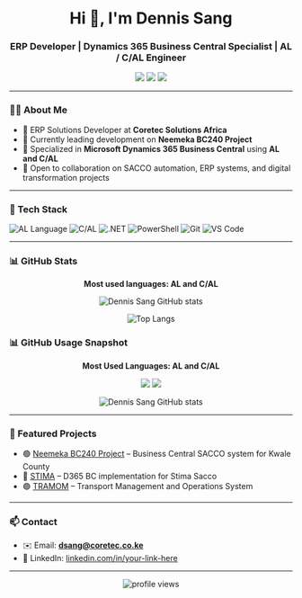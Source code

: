<h1 align="center">Hi 👋, I'm Dennis Sang</h1>
<h3 align="center">ERP Developer | Dynamics 365 Business Central Specialist | AL / C/AL Engineer</h3>

<p align="center">
  <a href="mailto:dsang@coretec.co.ke"><img src="https://img.shields.io/badge/email-dsang@coretec.co.ke-blue?style=flat-square&logo=gmail"></a>
  <a href="https://linkedin.com/in/your-link-here" target="_blank"><img src="https://img.shields.io/badge/LinkedIn-Dennis%20Sang-blue?style=flat-square&logo=linkedin"></a>
  <a href="https://github.com/dsang"><img src="https://img.shields.io/github/followers/dsang?label=GitHub&style=social"></a>
</p>

---

### 🧑‍💻 About Me

- 💼 ERP Solutions Developer at **Coretec Solutions Africa**  
- 🔭 Currently leading development on **Neemeka BC240 Project**  
- 🧠 Specialized in **Microsoft Dynamics 365 Business Central** using **AL and C/AL**  
- 🤝 Open to collaboration on SACCO automation, ERP systems, and digital transformation projects

---

### 🚀 Tech Stack

![AL Language](https://img.shields.io/badge/AL-Business_Central-ff8c00?style=flat-square&logo=microsoft)
![C/AL](https://img.shields.io/badge/CAL-Dynamics_NAV-blue?style=flat-square&logo=microsoft)
![.NET](https://img.shields.io/badge/.NET-Core-purple?style=flat-square&logo=dotnet)
![PowerShell](https://img.shields.io/badge/PowerShell-Scripting-blue?style=flat-square&logo=powershell)
![Git](https://img.shields.io/badge/Git-Source_Control-orange?style=flat-square&logo=git)
![VS Code](https://img.shields.io/badge/VSCode-Editor-blue?style=flat-square&logo=visual-studio-code)

---

### 📊 GitHub Stats

<p align="center"><b>Most used languages: AL and C/AL</b></p>

<p align="center">
  <img src="https://github-readme-stats.vercel.app/api?username=dsang&show_icons=true&theme=radical&count_private=true" alt="Dennis Sang GitHub stats" />
</p>

<p align="center">
  <img src="https://github-readme-stats.vercel.app/api/top-langs/?username=dsang&layout=compact&theme=radical&hide=html,css" alt="Top Langs" />
</p>

### 📊 GitHub Usage Snapshot

<p align="center"><b>Most Used Languages: AL and C/AL</b></p>

<p align="center">
  <img src="https://img.shields.io/badge/AL-Language-orange?style=for-the-badge&logo=microsoft" />
  <img src="https://img.shields.io/badge/CAL-Dynamics_NAV-blue?style=for-the-badge&logo=microsoft" />
</p>

<p align="center">
  <img src="https://github-readme-stats.vercel.app/api?username=dsang&show_icons=true&theme=radical&count_private=true" alt="Dennis Sang GitHub stats" />
</p>


---

### 📌 Featured Projects

- 🟢 [Neemeka BC240 Project](https://github.com/CoreTecDevelopers/NEEMEKA) – Business Central SACCO system for Kwale County  
- 🔵 [STIMA](https://github.com/CoreTecDevelopers/STIMA) – D365 BC implementation for Stima Sacco  
- 🟣 [TRAMOM](https://github.com/CoreTecDevelopers/TRAMOM) – Transport Management and Operations System

---

### 📫 Contact

- ✉️ Email: **dsang@coretec.co.ke**  
- 💼 LinkedIn: [linkedin.com/in/your-link-here](https://linkedin.com/in/your-link-here)

---

<p align="center">
  <img src="https://komarev.com/ghpvc/?username=dsang&label=Profile%20Views&color=0e75b6&style=flat" alt="profile views" />
</p>
